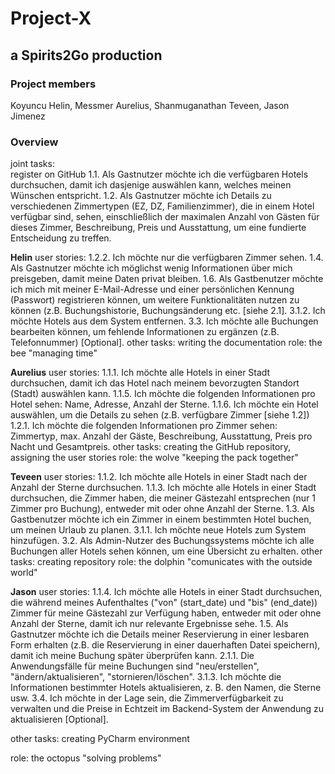 # Project-X
## a Spirits2Go production  


### **Project members**
Koyuncu Helin, Messmer Aurelius, Shanmuganathan Teveen, Jason Jimenez  

### **Overview**
joint tasks:  
register on GitHub
1.1. Als Gastnutzer möchte ich die verfügbaren Hotels durchsuchen, damit ich dasjenige auswählen kann, welches meinen Wünschen entspricht.
1.2. Als Gastnutzer möchte ich Details zu verschiedenen Zimmertypen (EZ, DZ, Familienzimmer), die in einem Hotel verfügbar sind, sehen, einschließlich der maximalen Anzahl von Gästen für dieses Zimmer, Beschreibung, Preis und Ausstattung, um eine fundierte Entscheidung zu treffen.

**Helin**
user stories: 
1.2.2. Ich möchte nur die verfügbaren Zimmer sehen.
1.4. Als Gastnutzer möchte ich möglichst wenig Informationen über mich preisgeben, damit meine Daten privat bleiben.
1.6. Als Gastbenutzer möchte ich mich mit meiner E-Mail-Adresse und einer persönlichen Kennung (Passwort) registrieren können, um weitere Funktionalitäten nutzen zu können (z.B. Buchungshistorie, Buchungsänderung etc. [siehe 2.1].
3.1.2. Ich möchte Hotels aus dem System entfernen.
3.3. Ich möchte alle Buchungen bearbeiten können, um fehlende Informationen zu ergänzen (z.B. Telefonnummer) [Optional].
other tasks:  writing the documentation
role:  the bee "managing time"

**Aurelius**
user stories: 
1.1.1. Ich möchte alle Hotels in einer Stadt durchsuchen, damit ich das Hotel nach meinem bevorzugten Standort (Stadt) auswählen kann.
1.1.5. Ich möchte die folgenden Informationen pro Hotel sehen: Name, Adresse, Anzahl der Sterne.
1.1.6. Ich möchte ein Hotel auswählen, um die Details zu sehen (z.B. verfügbare Zimmer [siehe 1.2])
1.2.1. Ich möchte die folgenden Informationen pro Zimmer sehen: Zimmertyp, max. Anzahl der Gäste, Beschreibung, Ausstattung, Preis pro Nacht und Gesamtpreis.
other tasks:  creating the GitHub repository, assigning the user stories
role:  the wolve "keeping the pack together"

**Teveen**
user stories:
1.1.2. Ich möchte alle Hotels in einer Stadt nach der Anzahl der Sterne durchsuchen.
1.1.3. Ich möchte alle Hotels in einer Stadt durchsuchen, die Zimmer haben, die meiner Gästezahl entsprechen (nur 1 Zimmer pro Buchung), entweder mit oder ohne Anzahl der Sterne.
1.3. Als Gastbenutzer möchte ich ein Zimmer in einem bestimmten Hotel buchen, um meinen Urlaub zu planen.
3.1.1. Ich möchte neue Hotels zum System hinzufügen.
3.2. Als Admin-Nutzer des Buchungssystems möchte ich alle Buchungen aller Hotels sehen können, um eine Übersicht zu erhalten.
other tasks:  creating repository
role:  the dolphin "comunicates with the outside world"

**Jason**
user stories:
1.1.4. Ich möchte alle Hotels in einer Stadt durchsuchen, die während meines Aufenthaltes ("von" (start_date) und "bis" (end_date)) Zimmer für meine Gästezahl zur Verfügung haben, entweder mit oder ohne Anzahl der Sterne, damit ich nur relevante Ergebnisse sehe.
1.5. Als Gastnutzer möchte ich die Details meiner Reservierung in einer lesbaren Form erhalten (z.B. die Reservierung in einer dauerhaften Datei speichern), damit ich meine Buchung später überprüfen kann.
2.1.1. Die Anwendungsfälle für meine Buchungen sind "neu/erstellen", "ändern/aktualisieren", "stornieren/löschen".
3.1.3. Ich möchte die Informationen bestimmter Hotels aktualisieren, z. B. den Namen, die Sterne usw.
3.4. Ich möchte in der Lage sein, die Zimmerverfügbarkeit zu verwalten und die Preise in Echtzeit im Backend-System der Anwendung zu aktualisieren [Optional].


other tasks:  creating PyCharm environment


role:  the octopus "solving problems"
